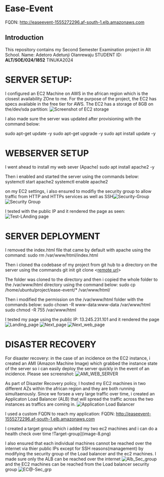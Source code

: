 <!-- Updated the Readme with everything you already wrote. -->
# Ease-Event
FQDN: http://easeevent-1555272296.af-south-1.elb.amazonaws.com

## Introduction
This repository contains my Second Semester Examination project in Alt School.
Name: Adetoro Adetunji Olanrewaju
STUDENT ID: **ALT/SOE/024/1852**
TINUKA2024

# SERVER SETUP:
I configured an EC2 Machine on AWS in the african region which is the closest availability ZOne to me. For the purpose of the project, the EC2 has specs available in the free tier for AWS. The EC2 has a storage of 8GB on the/dev/sda partition:
![Screenshot of EC2 storage](image.png)

I also made sure the server was updated after provisioning with the command below:

sudo apt-get update -y
sudo apt-get upgrade -y
sudo apt install update -y

# WEBSERVER SETUP
I went ahead to install my web sever (Apache)
sudo apt install apache2 -y

Then i enabled and started the server using the commands below:
systemctl start apache2
systemctl enable apache2

on my EC2 settings, i also ensured to modifiy the security group to allow traffic from HTTP and HTTPs services as well as SSH![Security-Group](image-1.png) ![Security Group](image-2.png)

I tested with the public IP and it rendered the page as seen: ![Test-LAnding page](image-3.png)

# SERVER DEPLOYMENT
I removed the index.html file that came by default with apache using the command:
sudo rm /var/www/html/index.html

Then i cloned tha codebase of my project from git hub to a directory on the server using the commands
git init
git clone <[remote url](https://github.com/adetoro1989/ease-event.git)>

The folder was cloned to the directory and then i copied the whole folder to the /var/www/html directory using the command below:
sudo cp /home/ubuntu/project/ease-event/* /var/www/html/

Then i modified the permission on the /var/www/html folder with the commands below:
sudo chown -R www-data:www-data /var/www/html
sudo chmod -R 755 /var/www/html

I tested my page using the public IP: 13.245.231.101 and it rendered the page ![Landing_page](image-4.png)  ![Next_page](image-5.png) ![Next_web_page](image-6.png)

# DISASTER RECOVERY
For disaster recovery: in the case of an incidence on the EC2 instance, i created an AMI (Amazon Machine Image) which grabbed the instance state of the server so i can easily deploy the server quickly in the event of an incidence. Please see screenshot: ![AMI_WEB_SERVER](image-7.png)

As part of Disaster Recovery policy, I hosted my EC2 machines in two different AZs within the african region and they are both running simultaenously. Since we forsee a very large traffic over time, i created an Applicaton Load Balancer (ALB) that will spread the traffic across the two instances as traffics are coming in. ![ Application Load Balancer](image-9.png)

I used a custom FQDN to reach my application: FQDN: http://easeevent-1555272296.af-south-1.elb.amazonaws.com

I created a target group which i added my two ec2 machines and i can do a health check over time !Target-group](image-8.png)

I also ensured that each individual machines cannot be reached over the internet via thier public IPs except for SSH reasons(management) by modifying the security group of the Load balancer and the ec2 machines. I made sure only the ALB can be reached over the internet ![Alb_Sec_group](image-10.png) and the EC2 machines can be reached from the Load balancer security group ![EC@-Sec_grp](image-11.png)